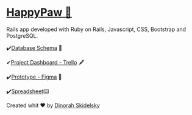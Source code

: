 [<h1 class="border bottom text-dark">HappyPaw 🐾 </h1>](http://www.happypaw.cloud/)

Rails app developed with Ruby on Rails, Javascript, CSS, Bootstrap and PostgreSQL.

✔️[Database Schema](https://kitt.lewagon.com/db/61777) 🔑

✔[Project Dashboard - Trello](https://trello.com/b/QTJWDdsP/happypaw) 🖋

✔️[Prototype - Figma](https://www.figma.com/file/08VIrDdqapkoPj2z9jafEQ/HappyPaw?node-id=4%3A2) 🎨

✔️[Spreadsheet](https://docs.google.com/spreadsheets/d/e/2PACX-1vQ86wfMG6LS424tmh7NlQcuIeq6D0zd3QE3Cci_pPb-3uqm6VpSlb87OJyPC_rm1kDW0rWxpugOvgR4/pubhtml)⌨️


Created whit ♥️ by [Dinorah Skidelsky](https://github.com/DinorahSkidelsky)
